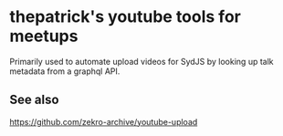 # thepatrick's youtube tools for meetups

Primarily used to automate upload videos for SydJS by looking up talk metadata from a graphql API.

## See also

https://github.com/zekro-archive/youtube-upload
